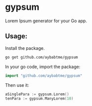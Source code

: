 gypsum
======

Lorem Ipsum generator for your Go app.

## Usage:

Install the package.

``` bash
go get github.com/aybabtme/gypsum
```

In your go code, import the package:
``` Go
import "github.com/aybabtme/gypsum"
```

Then use it:
``` Go
aSinglePara := gypsum.Lorem()
tenPara := gypsum.ManyLorem(10)
```
